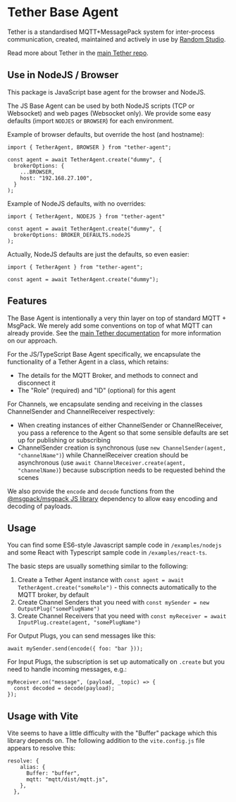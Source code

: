 # Tether Base Agent

Tether is a standardised MQTT+MessagePack system for inter-process communication, created, maintained and actively in use by [Random Studio](https://random.studio).

Read more about Tether in the [main Tether repo](https://github.com/RandomStudio/tether).

## Use in NodeJS / Browser

This package is JavaScript base agent for the browser and NodeJS.

The JS Base Agent can be used by both NodeJS scripts (TCP or Websocket) and web pages (Websocket only). We provide some easy defaults (import `NODJES` or `BROWSER`) for each environment.

Example of browser defaults, but override the host (and hostname):
```
import { TetherAgent, BROWSER } from "tether-agent";

const agent = await TetherAgent.create("dummy", {
  brokerOptions: {
    ...BROWSER,
    host: "192.168.27.100",
  }
);
```

Example of NodeJS defaults, with no overrides:
```
import { TetherAgent, NODEJS } from "tether-agent"

const agent = await TetherAgent.create("dummy", {
  brokerOptions: BROKER_DEFAULTS.nodeJS
);
```

Actually, NodeJS defaults are just the defaults, so even easier:
```
import { TetherAgent } from "tether-agent";

const agent = await TetherAgent.create("dummy");
```


## Features

The Base Agent is intentionally a very thin layer on top of standard MQTT + MsgPack. We merely add some conventions on top of what MQTT can already provide. See the [main Tether documentation](https://github.com/RandomStudio/tether) for more information on our approach.

For the JS/TypeScript Base Agent specifically, we encapsulate the functionality of a Tether Agent in a class, which retains:

- The details for the MQTT Broker, and methods to connect and disconnect it
- The "Role" (required) and "ID" (optional) for this agent

For Channels, we encapsulate sending and receiving in the classes ChannelSender and ChannelReceiver respectively:
- When creating instances of either ChannelSender or ChannelReceiver, you pass a reference to the Agent so that some sensible defaults are set up for publishing or subscribing
- ChannelSender creation is synchronous (use `new ChannelSender(agent, "channelName")`) while ChannelReceiver creation should be asynchronous (use `await ChannelReceiver.create(agent, "channelName)`) because subscription needs to be requested behind the scenes

We also provide the `encode` and `decode` functions from the [@msgpack/msgpack JS library](https://www.npmjs.com/package/@msgpack/msgpack) dependency to allow easy encoding and decoding of payloads.

## Usage

You can find some ES6-style Javascript sample code in `/examples/nodejs` and some React with Typescript sample code in `/examples/react-ts`.

The basic steps are usually something similar to the following:

1. Create a Tether Agent instance with `const agent = await TetherAgent.create("someRole")` - this connects automatically to the MQTT broker, by default
2. Create Channel Senders that you need with `const mySender = new OutputPlug("somePlugName")`
3. Create Channel Receivers that you need with `const myReceiver = await InputPlug.create(agent, "somePlugName")`

For Output Plugs, you can send messages like this:

```
await mySender.send(encode({ foo: "bar }));
```

For Input Plugs, the subscription is set up automatically on `.create` but you need to handle incoming messages, e.g.:

```
myReceiver.on("message", (payload, _topic) => {
  const decoded = decode(payload);
});
```

## Usage with Vite
Vite seems to have a little difficulty with the "Buffer" package which this library depends on. The following addition to the `vite.config.js` file appears to resolve this:

```
resolve: {
    alias: {
      Buffer: "buffer",
      mqtt: "mqtt/dist/mqtt.js",
    },
  },
```